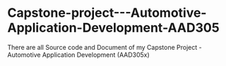 # Capstone-project---Automotive-Application-Development-AAD305
There are all Source code and Document of my Capstone Project - Automotive Application Development (AAD305x)
